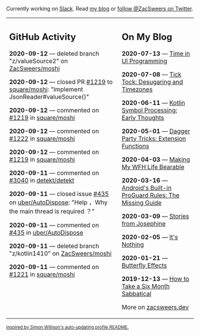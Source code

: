 Currently working on [Slack](https://slack.com/). Read [my blog](https://zacsweers.dev/) or [follow @ZacSweers on Twitter](https://twitter.com/ZacSweers).

<table><tr><td valign="top" width="60%">

## GitHub Activity
<!-- githubActivity starts -->
**2020-09-12** — deleted branch "z/valueSource2" on [ZacSweers/moshi](https://api.github.com/repos/ZacSweers/moshi)

**2020-09-12** — closed PR [#1219](https://api.github.com/repos/square/moshi/pulls/1219) to [square/moshi](https://api.github.com/repos/square/moshi): "Implement JsonReader#valueSource()"

**2020-09-12** — commented on [#1219](https://github.com/square/moshi/pull/1219#issuecomment-691600794) in [square/moshi](https://api.github.com/repos/square/moshi)

**2020-09-12** — commented on [#1222](https://github.com/square/moshi/pull/1222#issuecomment-691533167) in [square/moshi](https://api.github.com/repos/square/moshi)

**2020-09-12** — commented on [#1219](https://github.com/square/moshi/pull/1219#issuecomment-691505031) in [square/moshi](https://api.github.com/repos/square/moshi)

**2020-09-11** — commented on [#3040](https://github.com/detekt/detekt/issues/3040#issuecomment-691208189) in [detekt/detekt](https://api.github.com/repos/detekt/detekt)

**2020-09-11** — closed issue [#435](https://api.github.com/repos/uber/AutoDispose/issues/435) on [uber/AutoDispose](https://api.github.com/repos/uber/AutoDispose): "Help ，Why the main thread is required ？"

**2020-09-11** — commented on [#435](https://github.com/uber/AutoDispose/issues/435#issuecomment-691049699) in [uber/AutoDispose](https://api.github.com/repos/uber/AutoDispose)

**2020-09-11** — deleted branch "z/kotlin1410" on [ZacSweers/moshi](https://api.github.com/repos/ZacSweers/moshi)

**2020-09-11** — commented on [#1221](https://github.com/square/moshi/issues/1221#issuecomment-690877186) in [square/moshi](https://api.github.com/repos/square/moshi)
<!-- githubActivity ends -->
</td><td valign="top" width="40%">

## On My Blog
<!-- blog starts -->
**2020-07-13** — [Time in UI Programming](https://www.zacsweers.dev/time-in-ui/)

**2020-07-08** — [Tick Tock: Desugaring and Timezones](https://www.zacsweers.dev/ticktock-desugaring-timezones/)

**2020-06-11** — [Kotlin Symbol Processing: Early Thoughts](https://www.zacsweers.dev/kotlin-symbol-processor-early-thoughts/)

**2020-05-01** — [Dagger Party Tricks: Extension Functions](https://www.zacsweers.dev/dagger-party-tricks-extension-functions/)

**2020-04-03** — [Making My WFH Life Bearable](https://www.zacsweers.dev/making-wfh-life-bearable/)

**2020-03-16** — [Android's Built-in ProGuard Rules: The Missing Guide](https://www.zacsweers.dev/android-proguard-rules/)

**2020-03-09** — [Stories from Josephine](https://www.zacsweers.dev/stories-from-josephine/)

**2020-02-05** — [It's Nothing](https://www.zacsweers.dev/its-nothing/)

**2020-01-21** — [Butterfly Effects](https://www.zacsweers.dev/butterfly-effects/)

**2019-12-13** — [How to Take a Six Month Sabbatical](https://www.zacsweers.dev/how-to-take-a-six-month-sabbatical/)
<!-- blog ends -->
More on [zacsweers.dev](https://zacsweers.dev/)
</td></tr></table>

<sub><a href="https://simonwillison.net/2020/Jul/10/self-updating-profile-readme/">Inspired by Simon Willison's auto-updating profile README.</a></sub>